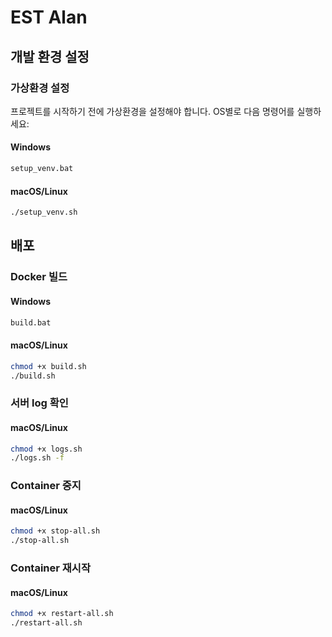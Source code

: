 # EST Alan

## 개발 환경 설정

### 가상환경 설정

프로젝트를 시작하기 전에 가상환경을 설정해야 합니다. OS별로 다음 명령어를 실행하세요:

#### Windows
```bash
setup_venv.bat
```

#### macOS/Linux
```bash
./setup_venv.sh
```

## 배포
### Docker 빌드

#### Windows
```bash
build.bat
```

#### macOS/Linux
```bash
chmod +x build.sh
./build.sh
```

### 서버 log 확인

#### macOS/Linux
```bash
chmod +x logs.sh
./logs.sh -f
```

### Container 중지

#### macOS/Linux
```bash
chmod +x stop-all.sh
./stop-all.sh
```

### Container 재시작

#### macOS/Linux
```bash
chmod +x restart-all.sh
./restart-all.sh
```

